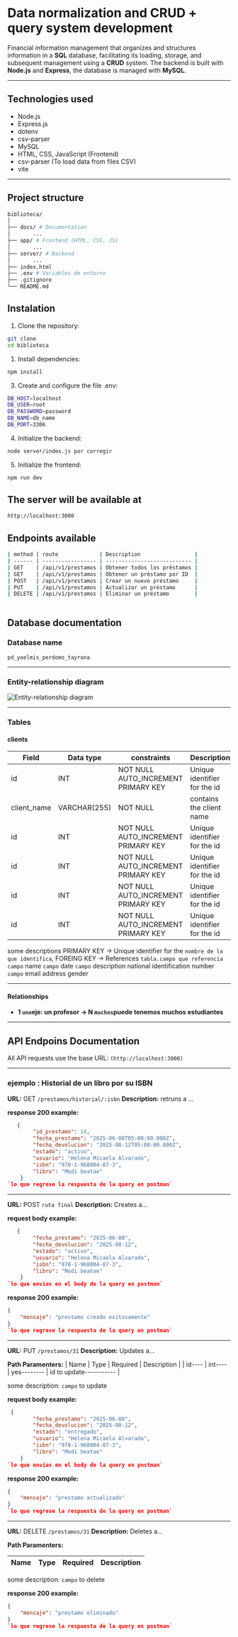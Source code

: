 # Data normalization and CRUD + query system development

Financial information management that organizes and structures information in a **SQL** database, facilitating its loading, storage, and subsequent management using a **CRUD** system.
The backend is built with **Node.js** and **Express**, the database is managed with **MySQL**.

---

## Technologies used

- Node.js
- Express.js
- dotenv
- csv-parser
- MySQL
- HTML, CSS, JavaScript (Frontend)
- csv-parser (To load data from files CSV)
- vite

---

## Project structure

```bash
biblioteca/
│
├── docs/ # Documentation
│       ...
├── app/ # Frontend (HTML, CSS, JS)
│       ...
├── server/ # Backend
│       ...
├── index.html 
├── .env # Variables de entorno
├── .gitignore
└── README.md
```

## Instalation

1. Clone the repository:

```bash
git clone 
cd biblioteca
```

1. Install dependencies:

```bash
npm install
```

3. Create and configure the file .env:

```bash
DB_HOST=localhost
DB_USER=root
DB_PASSWORD=password
DB_NAME=db_name
DB_PORT=3306
```

4. Initialize the backend:

```bash
node server/index.js por corregir
```

5. Initialize the frontend:

```bash
npm run dev
```

## The server will be available at

```bash
http://localhost:3000
```

## Endpoints available

```bash
| method | route             | Description                 |
| ------ | ----------------- | --------------------------- |
| GET    | /api/v1/prestamos | Obtener todos los préstamos |
| GET    | /api/v1/prestamos | Obtener un préstamo por ID  |
| POST   | /api/v1/prestamos | Crear un nuevo préstamo     |
| PUT    | /api/v1/prestamos | Actualizar un préstamo      |
| DELETE | /api/v1/prestamos | Eliminar un préstamo        |
  
```

## Database documentation

### Database name

`pd_yoelmis_perdomo_tayrona`

---

### Entity-relationship diagram

![Entity-relationship diagram](docs/pd_yoelmis_perdomo_entity-relationship.jpg "Entity-relationship diagram")

---

### Tables

#### **clients**

| Field  | Data type | constraints | Description |
| ----------------- | ---------------- | ----------------------|--------------- |
| id| INT | NOT NULL AUTO_INCREMENT PRIMARY KEY | Unique identifier for the id|
|client_name |VARCHAR(255) |NOT NULL | contains the client name|
| id| INT | NOT NULL AUTO_INCREMENT PRIMARY KEY | Unique identifier for the id|
| id| INT | NOT NULL AUTO_INCREMENT PRIMARY KEY | Unique identifier for the id|
| id| INT | NOT NULL AUTO_INCREMENT PRIMARY KEY | Unique identifier for the id|
| id| INT | NOT NULL AUTO_INCREMENT PRIMARY KEY | Unique identifier for the id|

some descriptions
 PRIMARY KEY → Unique identifier for the `nombre de lo que identifica`,
 FOREING KEY → References `tabla.campo que referencia`
 `campo` name
 `campo` date
 `campo` description
 national identification number
 `campo` email address
 gender

----

#### Relationships

- **1 `uno`eje: un profesor  → N `muchos`puede tenemos muchos estudiantes**

---

## API  Endpoins Documentation

All API requests use the base URL: `(http://localhost:3000)`

---

### **ejemplo :  Historial de un libro por su ISBN**

**URL:** GET `/prestamos/historial/:isbn`
**Description:**
retruns a ...

**response 200 example:**

```json
   {
        "id_prestamo": 14,
        "fecha_prestamo": "2025-06-08T05:00:00.000Z",
        "fecha_devolucion": "2025-08-12T05:00:00.000Z",
        "estado": "activo",
        "usuario": "Helena Micaela Alvarado",
        "isbn": "978-1-968004-87-3",
        "libro": "Modi beatae"
    }
`lo que regrese la respuesta de la query en postman`
```

---

**URL:** POST `ruta final`
**Description:**
Creates a...

**request body example:**

```json
   {
        "fecha_prestamo": "2025-06-08",
        "fecha_devolucion": "2025-08-12",
        "estado": "activo",
        "usuario": "Helena Micaela Alvarado",
        "isbn": "978-1-968004-87-3",
        "libro": "Modi beatae"
    }
`lo que envias en el body de la query en postman`
```

**response 200 example:**

```json
{
    "mensaje": "prestamo creado exitosamente"
}
`lo que regrese la respuesta de la query en postman`
```

---

**URL:** PUT `/prestamos/31`
**Description:**
Updates a...

**Path Paramenters:**
| Name | Type | Required | Description |
| id---- | int---- | yes-------- | id to update----------- |

some description:
`campo` to update

**request body example:**

```json
 {
        "fecha_prestamo": "2025-06-08",
        "fecha_devolucion": "2025-08-12",
        "estado": "entregado",
        "usuario": "Helena Micaela Alvarado",
        "isbn": "978-1-968004-87-3",
        "libro": "Modi beatae"
    }
`lo que envias en el body de la query en postman`
```

**response 200 example:**

```json
{
    "mensaje": "prestamo actualizado"
}
`lo que regrese la respuesta de la query en postman`
```

---

**URL:** DELETE `/prestamos/31`
**Description:**
Deletes a...

**Path Paramenters:**

| Name | Type | Required | Description |
| ---- | ---- | -------- | ----------- |

some description:
`campo` to delete

**response 200 example:**

```json
{
    "mensaje": "prestamo eliminado"
}
`lo que regrese la respuesta de la query en postman`
```
